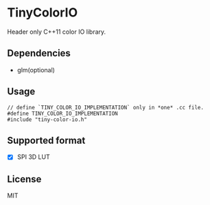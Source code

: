 # TinyColorIO

Header only C++11 color IO library.

## Dependencies

* glm(optional)

## Usage

```
// define `TINY_COLOR_IO_IMPLEMENTATION` only in *one* .cc file.
#define TINY_COLOR_IO_IMPLEMENTATION
#include "tiny-color-io.h"
```

## Supported format

* [x] SPI 3D LUT

## License

MIT

